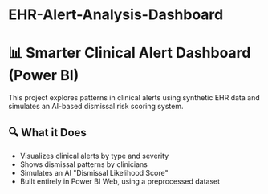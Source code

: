 # EHR-Alert-Analysis-Dashboard
# 📊 Smarter Clinical Alert Dashboard (Power BI)

This project explores patterns in clinical alerts using synthetic EHR data and simulates an AI-based dismissal risk scoring system.

## 🔍 What it Does

- Visualizes clinical alerts by type and severity
- Shows dismissal patterns by clinicians
- Simulates an AI "Dismissal Likelihood Score"
- Built entirely in Power BI Web, using a preprocessed dataset

